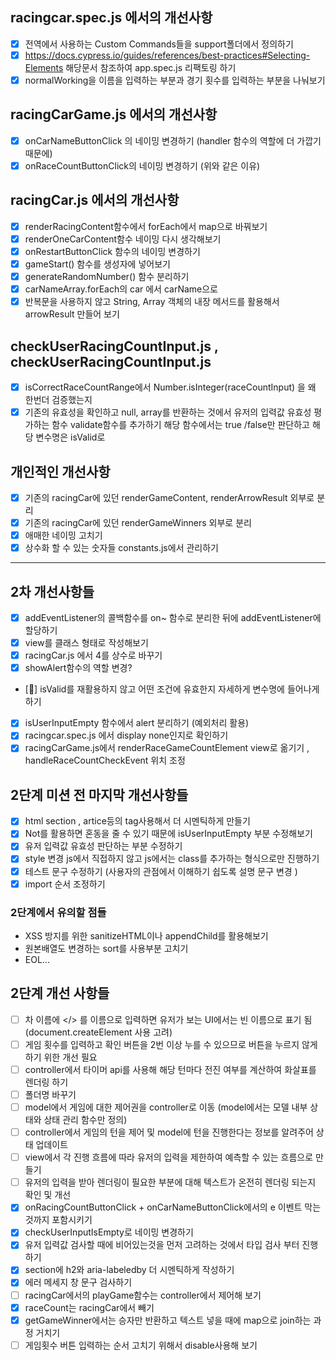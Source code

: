 ## racingcar.spec.js 에서의 개선사항

- [x] 전역에서 사용하는 Custom Commands들을 support폴더에서 정의하기
- [x] https://docs.cypress.io/guides/references/best-practices#Selecting-Elements 해당문서 참조하여 app.spec.js 리팩토링 하기
- [x] normalWorking을 이름을 입력하는 부분과 경기 횟수를 입력하는 부분을 나눠보기

## racingCarGame.js 에서의 개선사항

- [x] onCarNameButtonClick 의 네이밍 변경하기 (handler 함수의 역할에 더 가깝기 때문에)
- [x] onRaceCountButtonClick의 네이밍 변경하기 (위와 같은 이유)

## racingCar.js 에서의 개선사항

- [x] renderRacingContent함수에서 forEach에서 map으로 바꿔보기
- [x] renderOneCarContent함수 네이밍 다시 생각해보기
- [x] onRestartButtonClick 함수의 네이밍 변경하기
- [x] gameStart() 함수를 생성자에 넣어보기
- [x] generateRandomNumber() 함수 분리하기
- [x] carNameArray.forEach의 car 에서 carName으로
- [x] 반복문을 사용하지 않고 String, Array 객체의 내장 메서드를 활용해서 arrowResult 만들어 보기

## checkUserRacingCountInput.js , checkUserRacingCountInput.js

- [x] isCorrectRaceCountRange에서 Number.isInteger(raceCountInput) 을 왜 한번더 검증했는지
- [x] 기존의 유효성을 확인하고 null, array를 반환하는 것에서 유저의 입력값 유효성 평가하는 함수 validate함수를 추가하기 해당 함수에서는 true /false만 판단하고 해당 변수명은 isValid로

## 개인적인 개선사항

- [x] 기존의 racingCar에 있던 renderGameContent, renderArrowResult 외부로 분리
- [x] 기존의 racingCar에 있던 renderGameWinners 외부로 분리
- [x] 애매한 네이밍 고치기
- [x] 상수화 할 수 있는 숫자들 constants.js에서 관리하기

<hr>

## 2차 개선사항들

- [x] addEventListener의 콜백함수를 on~ 함수로 분리한 뒤에 addEventListener에 할당하기
- [x] view를 클래스 형태로 작성해보기
- [x] racingCar.js 에서 4를 상수로 바꾸기
- [x] showAlert함수의 역할 변경?
- [🔺] isValid를 재활용하지 않고 어떤 조건에 유효한지 자세하게 변수명에 들어나게 하기
- [x] isUserInputEmpty 함수에서 alert 분리하기 (예외처리 활용)
- [x] racingcar.spec.js 에서 display none인지로 확인하기
- [x] racingCarGame.js에서 renderRaceGameCountElement view로 옮기기 , handleRaceCountCheckEvent 위치 조정

## 2단계 미션 전 마지막 개선사항들

- [x] html section , artice등의 tag사용해서 더 시멘틱하게 만들기
- [x] Not를 활용하면 혼동을 줄 수 있기 때문에 isUserInputEmpty 부분 수정해보기
- [x] 유저 입력값 유효성 판단하는 부분 수정하기
- [x] style 변경 js에서 직접하지 않고 js에서는 class를 추가하는 형식으로만 진행하기
- [x] 테스트 문구 수정하기 (사용자의 관점에서 이해하기 쉽도록 설명 문구 변경 )
- [x] import 순서 조정하기

### 2단계에서 유의할 점들

- XSS 방지를 위한 sanitizeHTML이나 appendChild를 활용해보기
- 원본배열도 변경하는 sort를 사용부분 고치기
- EOL...

## 2단계 개선 사항들

- [ ] 차 이름에 </> 를 이름으로 입력하면 유저가 보는 UI에서는 빈 이름으로 표기 됨(document.createElement 사용 고려)
- [ ] 게임 횟수를 입력하고 확인 버튼을 2번 이상 누를 수 있으므로 버튼을 누르지 않게 하기 위한 개선 필요
- [ ] controller에서 타이머 api를 사용해 해당 턴마다 전진 여부를 계산하여 화살표를 렌더링 하기
- [ ] 폴더명 바꾸기
- [ ] model에서 게임에 대한 제어권을 controller로 이동 (model에서는 모델 내부 상태와 상태 관리 함수만 정의)
- [ ] controller에서 게임의 턴을 제어 및 model에 턴을 진행한다는 정보를 알려주어 상태 업데이트
- [ ] view에서 각 진행 흐름에 따라 유저의 입력을 제한하여 예측할 수 있는 흐름으로 만들기
- [ ] 유저의 입력을 받아 렌더링이 필요한 부분에 대해 텍스트가 온전히 렌더링 되는지 확인 및 개선
- [x] onRacingCountButtonClick + onCarNameButtonClick에서의 e 이벤트 막는 것까지 포함시키기
- [x] checkUserInputIsEmpty로 네이밍 변경하기
- [x] 유저 입력값 검사할 때에 비어있는것을 먼저 고려하는 것에서 타입 검사 부터 진행하기
- [x] section에 h2와 aria-labeledby 더 시멘틱하게 작성하기
- [x] 에러 메세지 창 문구 검사하기
- [ ] racingCar에서의 playGame함수는 controller에서 제어해 보기
- [x] raceCount는 racingCar에서 빼기
- [x] getGameWinner에서는 승자만 반환하고 텍스트 넣을 때에 map으로 join하는 과정 거치기
- [ ] 게임횟수 버튼 입력하는 순서 고치기 위해서 disable사용해 보기
